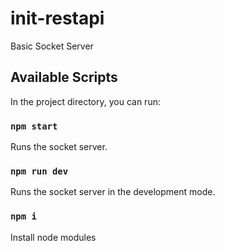 # init-restapi
Basic Socket Server

## Available Scripts

In the project directory, you can run:

### `npm start`

Runs the socket server.

### `npm run dev`

Runs the socket server in the development mode.

### `npm i`
Install node modules
